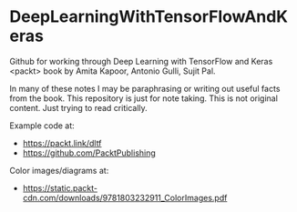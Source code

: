 # DeepLearningWithTensorFlowAndKeras
Github for working through Deep Learning with TensorFlow and Keras &lt;packt> book by Amita Kapoor, Antonio Gulli, Sujit Pal.

In many of these notes I may be paraphrasing or writing out useful facts from the book. This repository is just for note taking. This is not original content. Just trying to read critically.


Example code at:
- https://packt.link/dltf
- https://github.com/PacktPublishing

Color images/diagrams at:
- https://static.packt-cdn.com/downloads/9781803232911_ColorImages.pdf

